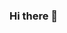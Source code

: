 ### Hi there 👋

<!--
**Leototo/Leototo** is a ✨ _special_ ✨ repository because its `README.md` (this file) appears on your GitHub profile.

Here are some ideas to get you started:

- 🔭 I’m currently working on data science project
- 🌱 I’m currently learning data science
- 👯 I’m looking to collaborate on data science project
- 🤔 I’m looking for help with data science shortcut and extension
- 💬 Ask me about my hoobies and studies
- 📫 How to reach me: leonard.gendrel@eleve.isep.fr
- 😄 Pronouns: he/him 
- ⚡ Fun fact: I have a beautiful dog
-->
